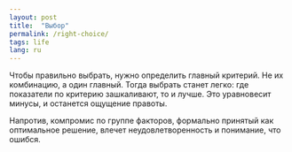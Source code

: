 ```yaml
---
layout: post
title:  "Выбор"
permalink: /right-choice/
tags: life
lang: ru
---
```


Чтобы правильно выбрать, нужно определить главный критерий. Не их комбинацию, а
один главный. Тогда выбрать станет легко: где показатели по критерию
зашкаливают, то и лучше. Это уравновесит минусы, и останется ощущение правоты.

Напротив, компромис по группе факторов, формально принятый как оптимальное
решение, влечет неудовлетворенность и понимание, что ошибся.
